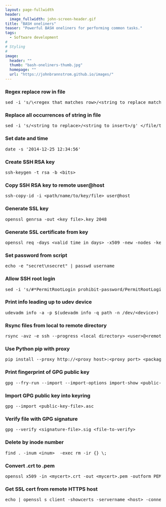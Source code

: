 ```yaml
---
layout: page-fullwidth
header:
  image_fullwidth: john-screen-header.gif
title: "BASH oneliners"
teaser: "Powerful BASH oneliners for performing common tasks."
tags:
  - Software development
#
# Styling
#
image:
  header: ""
  thumb: "bash-oneliners-thumb.jpg"
  homepage: ""
  url: "https://johnbrannstrom.github.io/images/"
---
```


<h3>Regex replace row in file</h3>
<pre>sed -i 's/\&lt;regex that matches row&gt;/&lt;string to replace matched row with&gt;/' &lt;/file/to/replace/in&gt;</pre>

<h3>Replace all occurrences of string in file</h3>
<pre>sed -i 's/&lt;string to replace&gt;/&lt;string to insert&gt;/g' &lt;/file/to/replace/in&gt;</pre>

<h3>Set date and time</h3>
<pre>date -s '2014-12-25 12:34:56'</pre>

<h3>Create SSH RSA key</h3>
<pre>ssh-keygen -t rsa -b &lt;bits&gt;</pre>

<h3>Copy SSH RSA key to remote user@host</h3>
<pre>ssh-copy-id -i &lt;path/name/to/key/file&gt; user@host</pre>

<h3>Generate SSL key</h3>
<pre>openssl genrsa -out &lt;key_file&gt;.key 2048</pre>

<h3>Generate SSL certificate from key</h3>
<pre>openssl req -days &lt;valid time in days&gt; -x509 -new -nodes -key &lt;key_file&gt;.key -sha256 -out &lt;cert_file&gt;.crt -subj "/C=&lt;Country Name (2 letter code)&gt;/ST=&lt;State or Province Name (full name)&gt;/L=&lt;Locality Name (eg, city)&gt;/CN=&lt;Common Name (eg, your name or your server's hostname)&gt;/emailAddress=&lt;email address&gt;"</pre>

<h3>Set password from script</h3>
<pre>echo -e "secret\nsecret" | passwd username</pre>

<h3>Allow SSH root login</h3>
<pre>sed -i 's/#*PermitRootLogin prohibit-password/PermitRootLogin yes/' /etc/ssh/sshd_config && systemctl restart ssh</pre>

<h3>Print info leading up to udev device</h3>
<pre>udevadm info -a -p $(udevadm info -q path -n /dev/&lt;device&gt;)</pre>

<h3>Rsync files from local to remote directory</h3>
<pre>rsync -avz -e ssh --progress &lt;local directory&gt; &lt;user&gt;@&lt;remote host&gt;:&lt;remote directory&gt;</pre>

<h3>Use Python pip with proxy</h3>
<pre>pip install --proxy http://&lt;proxy host&gt;:&lt;proxy port&gt; &lt;package&gt;</pre>

<h3>Print fingerprint of GPG public key</h3>
<pre>gpg --fry-run --import --import-options import-show &lt;public-key-file&gt;.asc</pre>

<h3>Import GPG public key into keyring</h3>
<pre>gpg --import &lt;public-key-file&gt;.asc</pre>

<h3>Verify file with GPG signature</h3>
<pre>gpg --verify &lt;signature-file&gt;.sig &lt;file-to-verify&gt;</pre>

<h3>Delete by inode number</h3>
<pre>find . -inum &lt;inum&gt;  -exec rm -ir {} \;</pre>

<h3>Convert .crt to .pem</h3>
<pre>openssl x509 -in &lt;mycert&gt;.crt -out &lt;mycert&gt;.pem -outform PEM;</pre>

<h3>Get SSL cert from remote HTTPS host</h3>
<pre>echo | openssl s_client -showcerts -servername &lt;host&gt; -connect &lt;host&gt;:443 2>/dev/null | awk '/-----BEGIN CERTIFICATE-----/, /-----END CERTIFICATE-----/'</pre>
